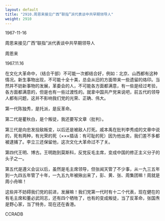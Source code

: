```yaml
---
layout: default
title: "2910.周恩来接见广西“联指”派代表谈中共早期领导人"
weight: 2910
---
```


1967-11-16

周恩来接见广西“联指”派代表谈中共早期领导人

周恩来

1967.11.16

在文化大革命中，（结合干部）不可能一次都结合好，例如：北京、山西都有这种情况。新生事物出现，不可能十全十美，总会从旧的方面带来一些遗留的烙印。当然并不妨新事物的发展，革委会的人，不可能各方面都满意，有一些是经过考验，各方面都满意的，但是也有一些过渡性的。就拿中国共产党来说吧，前五代的领导人都有问题，这并不影响我们党的光荣、正确、伟大。

第一代陈独秀，是托派，是反革命。

第二代是瞿秋白，是个叛徒，我还要写文章（批判）。

第三代是向忠发投敌叛变，以后还是被敌人打死。戚本禹在批判李秀成的文章中说的，死有两种，有光荣的死（×××插话：有可耻的死）因为他出卖，我们差不多都被逮捕了。李立三还保留他，这次文化大革命过不了关。

第四代王明、博古。王明跑到莫斯科，反党反毛主席，变成中国的修正主义分子的头子之一。

第五代是遵义会议以后，虽然是毛主席领导，但张闻天管了不少事，从一九三五年到一九四五年管了十年，一九五九年被揪出来了，彭、黄、张、周集团嘛！周就是周小舟嘛！

这些并不妨碍我们党的前进，发展嘛！我们党第一代时有十二个代表，现在健在的有毛主席和董必武同志，还有四个牺牲了，也有的变成叛徒，当了反革命，张国焘是野心家，当了特务，现在还在香港。

CCRADB

